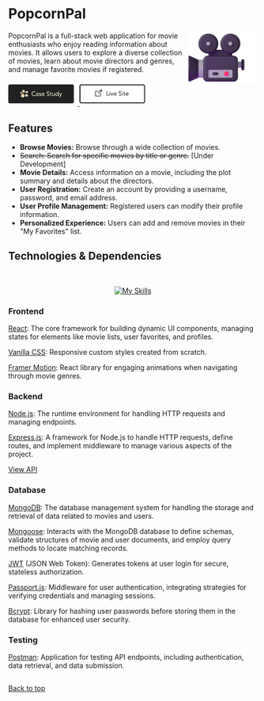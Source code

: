 # PopcornPal <a name="top"></a>
<img align="right" src="images/moviecamera.svg" alt="Movie Camera" width="140"/>
PopcornPal is a full-stack web application for movie enthusiasts who enjoy reading information about movies. It allows users to explore a diverse collection of movies, learn about movie directors and genres, and manage favorite movies if registered.
<br><br>

<a align="left" href="https://monicaalyssa.github.io/portfolio/static/media/PopcornPal%20Case%20Study.a824b9a9c9ba5081dc47.pdf" target="_blank">
<img src="images/case-study.png" alt="Case Study Button" width="140" height="auto"/>
</a>
    
<a align="left" href="https://popcornpal.netlify.app/" target="_blank">
<img src="images/live-site.png" alt="Live Website Button" width="140" height="auto"/>
</a>

## Features

- **Browse Movies:** Browse through a wide collection of movies.
- ~~Search: Search for specific movies by title or genre.~~ [Under Development]
- **Movie Details:** Access information on a movie, including the plot summary and details about the directors.
- **User Registration:** Create an account by providing a username, password, and email address.
- **User Profile Management:** Registered users can modify their profile information.
- **Personalized Experience:** Users can add and remove movies in their "My Favorites" list.

## Technologies & Dependencies

<br>
<div align="center">

[![My Skills](https://skillicons.dev/icons?i=react,nodejs,express,mongodb,css,postman )](https://skillicons.dev)

</div>

### Frontend
<a href="https://react.dev/">React</a>: The core framework for building dynamic UI components, managing states for elements like movie lists, user favorites, and profiles.

<a href="https://www.w3.org/Style/CSS/">Vanilla CSS</a>: Responsive custom styles created from scratch.

<a href="https://motion.dev/">Framer Motion</a>: React library for engaging animations when navigating through movie genres.


### Backend

<a href="https://nodejs.org/en">Node.js</a>: The runtime environment for handling HTTP requests and managing endpoints.

<a href="https://expressjs.com/">Express.js</a>: A framework for Node.js to handle HTTP requests, define routes, and implement middleware to manage various aspects of the project.


[View API](https://github.com/monicaalyssa/movie-api)

### Database

<a href="https://www.mongodb.com/">MongoDB</a>: The database management system for handling the storage and retrieval of data related to movies and users.

<a href="https://mongoosejs.com/">Mongoose</a>: Interacts with the MongoDB database to define schemas, validate structures of movie and user documents, and employ query methods to locate matching records.

<a href="https://jwt.io/">JWT</a> (JSON Web Token): Generates tokens at user login for secure, stateless authorization.

<a href="https://www.passportjs.org/">Passport.js</a>: Middleware for user authentication, integrating strategies for verifying credentials and managing sessions.

<a href="https://www.npmjs.com/package/bcrypt">Bcrypt</a>: Library for hashing user passwords before storing them in the database for enhanced user security.

### Testing
<a href="https://www.postman.com/">Postman</a>: Application for testing API endpoints, including authentication, data retrieval, and data submission.


##
[Back to top](#top)

